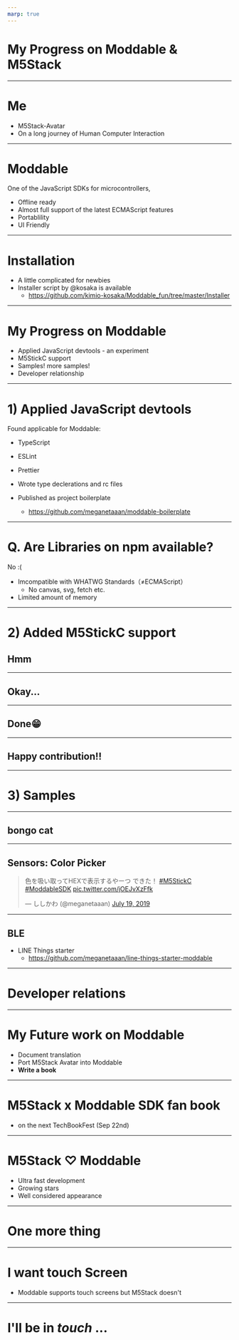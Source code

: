 ```yaml
---
marp: true
---
```

<!-- theme: gaia -->

# My Progress on Moddable & M5Stack

---

# Me
  * M5Stack-Avatar
  * On a long journey of Human Computer Interaction
  
---

# Moddable

One of the JavaScript SDKs for microcontrollers,

* Offline ready
* Almost full support of the latest ECMAScript features
* Portablility
* UI Friendly

---

# Installation

* A little complicated for newbies
* Installer script by @kosaka is available
  * https://github.com/kimio-kosaka/Moddable_fun/tree/master/Installer

---

# My Progress on Moddable

* Applied JavaScript devtools - an experiment
* M5StickC support
* Samples! more samples!
* Developer relationship

---

# 1\) Applied JavaScript devtools

Found applicable for Moddable:

* TypeScript
* ESLint
* Prettier

* Wrote type declerations and rc files
* Published as project boilerplate
  * https://github.com/meganetaaan/moddable-boilerplate

---

# Q. Are Libraries on npm available?

No :\(

* Imcompatible with WHATWG Standards（≠ECMAScript）
  * No canvas, svg, fetch etc.
* Limited amount of memory

---

# 2\) Added M5StickC support

## Hmm

---

## Okay...

---

## Done😁

---

## Happy contribution!!

---

# 3\) Samples

---

## bongo cat

---

## Sensors: Color Picker

<blockquote class="twitter-tweet"><p lang="ja" dir="ltr">色を吸い取ってHEXで表示するやーつ できた！ <a href="https://twitter.com/hashtag/M5StickC?src=hash&amp;ref_src=twsrc%5Etfw">#M5StickC</a> <a href="https://twitter.com/hashtag/ModdableSDK?src=hash&amp;ref_src=twsrc%5Etfw">#ModdableSDK</a> <a href="https://t.co/jOEJvXzFfk">pic.twitter.com/jOEJvXzFfk</a></p>&mdash; ししかわ (@meganetaaan) <a href="https://twitter.com/meganetaaan/status/1152276695132413952?ref_src=twsrc%5Etfw">July 19, 2019</a></blockquote> <script async src="https://platform.twitter.com/widgets.js" charset="utf-8"></script>

---

## BLE

* LINE Things starter
  * https://github.com/meganetaaan/line-things-starter-moddable

---

# Developer relations

---

# My Future work on Moddable

* Document translation
* Port M5Stack Avatar into Moddable
* __Write a book__

---

#  M5Stack x Moddable SDK fan book
  * on the next TechBookFest (Sep 22nd)

---

# M5Stack ♡ Moddable

* Ultra fast development
* Growing stars
* Well considered appearance

---

# One more thing

---

# I want touch Screen

* Moddable supports touch screens but M5Stack doesn't

---

# I'll be in _touch_ ...
